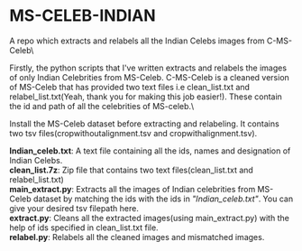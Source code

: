 # MS-CELEB-INDIAN
A repo which extracts and relabels all the Indian Celebs images from C-MS-Celeb\

Firstly, the python scripts that I've written extracts and relabels the images of only Indian Celebrities from MS-Celeb. C-MS-Celeb is a cleaned version of MS-Celeb that has provided two text files i.e clean_list.txt and relabel_list.txt(Yeah, thank you for making this job easier!). These contain the id and path of all the celebrities of MS-celeb.\

Install the MS-Celeb dataset before extracting and relabeling. It contains two tsv files(cropwithoutalignment.tsv and cropwithalignment.tsv).

**Indian_celeb.txt**: A text file containing all the ids, names and designation of Indian Celebs.\
**clean_list.7z**: Zip file that contains two text files(clean_list.txt and relabel_list.txt)\
**main_extract.py**: Extracts all the images of Indian celebrities from MS-Celeb dataset by matching the ids with the ids in *"Indian_celeb.txt"*. You can give your desired tsv filepath here.\
**extract.py**: Cleans all the extracted images(using main_extract.py) with the help of ids specified in clean_list.txt file.\
**relabel.py**: Relabels all the cleaned images and mismatched images.

